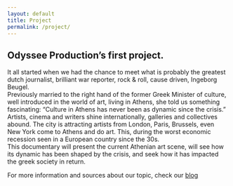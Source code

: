 ```yaml
---
layout: default
title: Project
permalink: /project/
---
```


<div class="container">
  <div class="row">
    <div class="col-xs-12 col-lg-6 col-lg-offset-3">
      <h2>
        Odyssee Production’s first project.
      </h2>
      <p class="text-block">
        It all started when we had the chance to meet what is probably the greatest dutch journalist, brilliant war reporter, rock & roll, cause driven, Ingeborg Beugel. <br>
        Previously married to the right hand of the former Greek Minister of culture, well introduced in the world of art, living in Athens, she told us something fascinating: “Culture in Athens has never been as dynamic since the crisis.”<br>
        Artists, cinema and writers shine internationally, galleries and collectives abound. The city is attracting artists from London, Paris, Brussels, even New York come to Athens and do art. This, during the worst economic recession seen in a European country since the 30s. <br>
        This documentary will present the current Athenian art scene, will see how its dynamic has been shaped by the crisis, and seek how it has impacted the greek society in return. <br>
      </p>
      <p>
        For more information and sources about our topic, check our <a href="http://odysseeproduction.com/blog">blog</a> 
      </p>
    </div>
  </div>
</div>